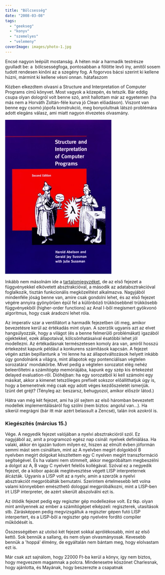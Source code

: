 ```yaml
---
title: "Bölcsesség"
date: "2008-03-08"
tags: 
  - "geekseg"
  - "konyv"
  - "szemelyes"
  - "velemeny"
coverImage: images/photo-1.jpg
---
```


Encsé nagyon leépült mostanság. A héten már a harmadik testrésze gyulladt be: a  bölcsességfoga, pontosabban a fölötte levő íny, amitől sosem tudott rendesen kinőni az a szegény fog. A fogorvos bácsi szerint ki kellene húzni, mármint ki kellene vésni onnan. hátafaszom

Közben elkezdtem olvasni a Structure and Interpretation of Computer Programs című könyvet. Most vagyok a közepén, és tetszik. Bár eddig csupa olyan dologról volt benne szó, amit hallottam már az egyetemen (ha más nem a Horváth Zoltán-féle kurva jó Clean előadáson). Viszont van benne egy csomó jópofa konstrukció, meg bonyolultnak látszó problémára adott elegáns válasz, ami miatt nagyon élvezetes olvasmány.

![sicp-cover](images/sicp-cover-345x500.jpg)

Inkább nem másolnám ide a [tartalomjegyzéket](http://mitpress.mit.edu/sicp/full-text/book/book-Z-H-4.html#%_toc_start), de az első fejezet a függvényekkel elkövetett absztrakcióval, a második az adatabsztrakcióval foglalkozik, tisztán funkcionális megközelítést alkalmazva. Nagyjából mindenféle jóság benne van, amire csak gondolni lehet, és az első fejezet végére annyira gyönyörűen épül fel a különböző trükkösebbnél trükkösebb függvényekből (higher-order functions) az Anal I-ből megismert gyökvonó algoritmus, hogy csak áradozni lehet róla.

Az imperatív szar a ventillátort a harmadik fejezetben üti meg, amikor bevezetésre kerül az értékadás mint olyan. A szerzők ugyanis azt az elvet hangsúlyozzák, hogy a világot (és a benne felmerülő problémákat) igazából ojjektekkel, ezek állapotaival, kölcsönhatásaival ésatöbbi lehet jól modellezni. Az értékadásnak természetesen komoly ára van, amiről hosszú értekezést kapunk például a konkurens számítások kapcsán. A fejezet végén aztán bepillantunk a 'mi lenne ha az állapotváltozások helyett inkább úgy gondolnánk a világra, mint állapotok egy pontenciálisan végtelen sorozatára' mondakörbe. Mivel pedig a végtelen sorozatot elég nehéz beleerőltetni a számítógép memóriájába, kapunk egy szép kis értekezést delayed evaluation-ről. Dióhéjban: ha egy sorozatból ki kell számolni egy másikat, akkor a kimenet tetszőleges prefixét sokszor előállíthatjuk úgy is, hogy a bemenetnek még csak egy adott véges kezdőszeletét ismerjük. Izünt det gréjt? (Tényleg az: beszarsz, behugyozol, amikor először látod.)

Hátra van még két fejezet, ami ha jól sejtem az első háromban bevezetett modellek implementálásáról fog szólni (nem biztos: angolul van...). Ha sikerül megrágni (bár itt már azért belassult a Zencsé), talán írok azokról is.

### Kiegészítés (március 15.)

Vége. A negyedik fejezet valójában a nyelvi absztrakcióról szól. Ez nagyjából az, amit a programozó egész nap csinál: nyelvek definiálása. Ha valaki, akkor én igazán tudom milyen ez, hiszen az elmúlt évben jóformán semmi mást sem csináltam, mint az A nyelvben megírt dolgokból B nyelvben megírt dolgokat készítettem egy C nyelven megírt transzformáció segítségével. És ha valami nem stimmelt, akkor megpróbáltam megbeszélni a dolgot az A, B vagy C nyelvért felelős kollégával. Szóval ez a negyedik fejezet, de a kóbor apácák megtévesztése végett LISP interpreternek álcázták. Ugyanis a LISP volt az a nyelv, amin a szerzők a nyelvi absztrakciót megpróbálták bemutatni. Szerintem értelmesebb lett volna valami könnyebben emészthető dologgal megpróbálkozni, mint a LISP-ben írt LISP interpreter, de azért sikerült abszolválni ezt is.

Az ötödik fejezet pedig egy regiszter gép modellezése volt. Ez tkp. olyan mint amilyennek az ember a számítógépet elképzeli: regiszterek, utasítások stb. Zárásképpen pedig megvizsgáltuk a regiszter gépen futó LISP interpertert, és a LISP-ből a regiszter gép nyelvére fordító compiler működését is.

Összességében az utolsó két fejezet sokkal aprólékosabb, mint az első kettő. Sok bennük a sallang, és nem olyan olvasmányosak. Kevesebb bennük a 'hoppá' élmény, de egyáltalán nem bántam meg, hogy elolvastam ezt is.

Már csak azt sajnálom, hogy 22000 Ft-ba kerül a könyv, így nem biztos, hogy megveszem magamnak a polcra. Mindenesetre köszönet Charlesnak, hogy ajánlotta, és Mayának, hogy beszerezte a csapatnak
